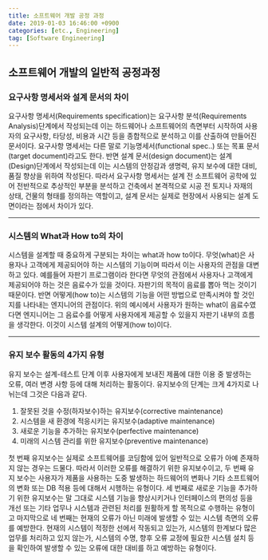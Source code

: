 ```yaml
---
title: 소프트웨어 개발 공정 과정
date: 2019-01-03 16:46:00 +0900
categories: [etc., Engineering]
tag: [Software Engineering]
---
```


## 소프트웨어 개발의 일반적 공정과정

### 요구사항 명세서와 설계 문서의 차이
요구사항 명세서(Requirements specification)는 요구사항 분석(Requirements Analysis)단계에서 작성되는데 이는 하드웨어나 소프트웨어의 측면부터 시작하여 사용자의 요구사항, 타당성, 비용과 시간 등을 종합적으로 분석하고 이를 산출하여 만들어진 문서이다. 요구사항 명세서는 다른 말로 기능명세서(functional spec..) 또는 목표 문서 (target document)라고도 한다. 반면 설계 문서(design document)는 설계(Design)단계에서 작성되는데 이는 시스템의 안정감과 생명력, 유지 보수에 대한 대비, 품질 향상을 위하여 작성된다. 따라서 요구사항 명세서는 설계 전 소프트웨어 공학에 있어 전반적으로 추상적인 부분을 분석하고 건축에서 본격적으로 시공 전 토지나 자재의 상태, 건물의 형태를 정의하는 역할이고, 설계 문서는 실제로 현장에서 사용되는 설계 도면이라는 점에서 차이가 있다.

---

### 시스템의 What과 How to의 차이
시스템을 설계할 때 중요하게 구분되는 차이는 what과 how to이다. 무엇(what)은 사용자나 고객에게 제공되어야 하는 시스템의 기능이며 따라서 이는 사용자의 관점을 대변하고 있다. 예를들어 자판기 프로그램이라 한다면 무엇의 관점에서 사용자나 고객에게 제공되어야 하는 것은 음료수가 있을 것이다. 자판기의 목적이 음료를 뽑아 먹는 것이기 때문이다. 반면 어떻게(how to)는 시스템의 기능을 어떤 방법으로 만족시켜야 할 것인지를 나타내는 엔지니어의 관점이다. 위의 예시에서 사용자가 원하는 what이 음료수였다면 엔지니어는 그 음료수를 어떻게 사용자에게 제공할 수 있을지 자판기 내부의 흐름을 생각한다. 이것이 시스템 설계의 어떻게(how to)이다.

---

### 유지 보수 활동의 4가지 유형
유지 보수는 설계-테스트 단계 이후 사용자에게 보내진 제품에 대한 이용 중 발생하는 오류, 여러 변경 사항 등에 대해 처리하는 활동이다. 유지보수의 단계는 크게 4가지로 나뉘는데 그것은 다음과 같다.

1. 잘못된 것을 수정(하자보수)하는 유지보수(corrective maintenance)
2. 시스템을 새 환경에 적응시키는 유지보수(adaptive maintenance)
3. 새로운 기능을 추가하는 유지보수(perfective maintenance)
4. 미래의 시스템 관리를 위한 유지보수(preventive maintenance)

첫 번째 유지보수는 실제로 소프트웨어를 코딩함에 있어 일반적으로 오류가 아예 존재하지 않는 경우는 드물다. 따라서 이러한 오류를 해결하기 위한 유지보수이고, 두 번째 유지 보수는 사용자가 제품을 사용하는 도중 발생하는 하드웨어의 변화나 기타 소프트웨어의 변화 또는 DB 적용 등에 대해서 시행하는 유형이다. 세 번째로 새로운 기능을 추가하기 위한 유지보수는 말 그대로 시스템 기능을 향상시키거나 인터페이스의 편의성 등을 개선 또는 기타 업무나 시스템과 관련된 처리를 원활하게 할 목적으로 수행하는 유형이고 마지막으로 네 번째는 현재의 오류가 아닌 미래에 발생할 수 있는 시스템 측면의 오류를 예방한다. 현재의 시스템이 적정한 선에서 작동되고 있는가, 시스템의 한계보다 많은 업무를 처리하고 있지 않는가, 시스템의 수명, 향후 오류 교정에 필요한 시스템 설치 등을 확인하여 발생할 수 있는 오류에 대한 대비를 하고 예방하는 유형이다.

